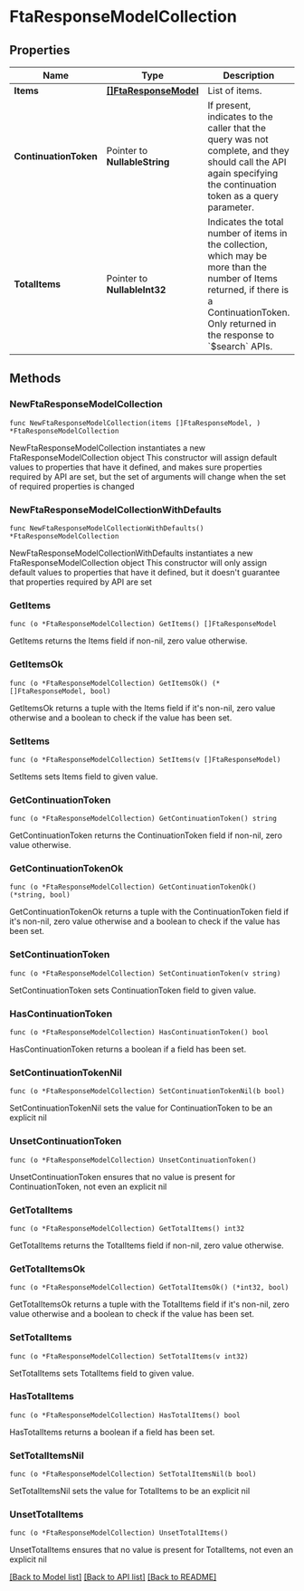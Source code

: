 # FtaResponseModelCollection

## Properties

Name | Type | Description | Notes
------------ | ------------- | ------------- | -------------
**Items** | [**[]FtaResponseModel**](FtaResponseModel.md) | List of items. | 
**ContinuationToken** | Pointer to **NullableString** | If present, indicates to the caller that the query was not complete, and they should call the API again specifying the continuation token as a query parameter. | [optional] 
**TotalItems** | Pointer to **NullableInt32** | Indicates the total number of items in the collection, which may be more than the number of Items returned, if there is a ContinuationToken.  Only returned in the response to &#x60;$search&#x60; APIs. | [optional] 

## Methods

### NewFtaResponseModelCollection

`func NewFtaResponseModelCollection(items []FtaResponseModel, ) *FtaResponseModelCollection`

NewFtaResponseModelCollection instantiates a new FtaResponseModelCollection object
This constructor will assign default values to properties that have it defined,
and makes sure properties required by API are set, but the set of arguments
will change when the set of required properties is changed

### NewFtaResponseModelCollectionWithDefaults

`func NewFtaResponseModelCollectionWithDefaults() *FtaResponseModelCollection`

NewFtaResponseModelCollectionWithDefaults instantiates a new FtaResponseModelCollection object
This constructor will only assign default values to properties that have it defined,
but it doesn't guarantee that properties required by API are set

### GetItems

`func (o *FtaResponseModelCollection) GetItems() []FtaResponseModel`

GetItems returns the Items field if non-nil, zero value otherwise.

### GetItemsOk

`func (o *FtaResponseModelCollection) GetItemsOk() (*[]FtaResponseModel, bool)`

GetItemsOk returns a tuple with the Items field if it's non-nil, zero value otherwise
and a boolean to check if the value has been set.

### SetItems

`func (o *FtaResponseModelCollection) SetItems(v []FtaResponseModel)`

SetItems sets Items field to given value.


### GetContinuationToken

`func (o *FtaResponseModelCollection) GetContinuationToken() string`

GetContinuationToken returns the ContinuationToken field if non-nil, zero value otherwise.

### GetContinuationTokenOk

`func (o *FtaResponseModelCollection) GetContinuationTokenOk() (*string, bool)`

GetContinuationTokenOk returns a tuple with the ContinuationToken field if it's non-nil, zero value otherwise
and a boolean to check if the value has been set.

### SetContinuationToken

`func (o *FtaResponseModelCollection) SetContinuationToken(v string)`

SetContinuationToken sets ContinuationToken field to given value.

### HasContinuationToken

`func (o *FtaResponseModelCollection) HasContinuationToken() bool`

HasContinuationToken returns a boolean if a field has been set.

### SetContinuationTokenNil

`func (o *FtaResponseModelCollection) SetContinuationTokenNil(b bool)`

 SetContinuationTokenNil sets the value for ContinuationToken to be an explicit nil

### UnsetContinuationToken
`func (o *FtaResponseModelCollection) UnsetContinuationToken()`

UnsetContinuationToken ensures that no value is present for ContinuationToken, not even an explicit nil
### GetTotalItems

`func (o *FtaResponseModelCollection) GetTotalItems() int32`

GetTotalItems returns the TotalItems field if non-nil, zero value otherwise.

### GetTotalItemsOk

`func (o *FtaResponseModelCollection) GetTotalItemsOk() (*int32, bool)`

GetTotalItemsOk returns a tuple with the TotalItems field if it's non-nil, zero value otherwise
and a boolean to check if the value has been set.

### SetTotalItems

`func (o *FtaResponseModelCollection) SetTotalItems(v int32)`

SetTotalItems sets TotalItems field to given value.

### HasTotalItems

`func (o *FtaResponseModelCollection) HasTotalItems() bool`

HasTotalItems returns a boolean if a field has been set.

### SetTotalItemsNil

`func (o *FtaResponseModelCollection) SetTotalItemsNil(b bool)`

 SetTotalItemsNil sets the value for TotalItems to be an explicit nil

### UnsetTotalItems
`func (o *FtaResponseModelCollection) UnsetTotalItems()`

UnsetTotalItems ensures that no value is present for TotalItems, not even an explicit nil

[[Back to Model list]](../README.md#documentation-for-models) [[Back to API list]](../README.md#documentation-for-api-endpoints) [[Back to README]](../README.md)


